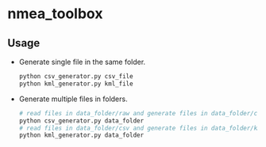 # nmea_toolbox

## Usage

- Generate single file in the same folder.
  ```bash
  python csv_generator.py csv_file
  python kml_generator.py kml_file
  ```
- Generate multiple files in folders.
  ```bash
  # read files in data_folder/raw and generate files in data_folder/csv
  python csv_generator.py data_folder
  # read files in data_folder/csv and generate files in data_folder/kml
  python kml_generator.py data_folder
  ```